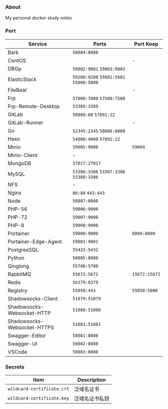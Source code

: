 ### About

My personal docker study notes



### Port

| Service                     | Ports                                    | Port Keep     |
| --------------------------- | ---------------------------------------- | ------------- |
| Bark                        | `58084:8080`                             |               |
| CentOS                      |                                          | -             |
| DBGp                        | `59002:9001`  `59003:9003`               |               |
| ElasticStack                | `59200:9200`  `55601:5601`  `55000:5000` |               |
| FileBeat                    |                                          | -             |
| Frp                         | `57000:7000`  `57500:7500`               |               |
| Frp-Remote-Desktop          | `53389:3389`                             |               |
| GitLab                      | `58080:80`  `57891:22`                   |               |
| GitLab-Runner               |                                          | -             |
| Go                          | `52345:2345`  `58086:8080`               |               |
| Hexo                        | `54000:4000` `57892:22`                  |               |
| Minio                       | `59005:9000`                             | `59004`       |
| Minio-Client                | -                                        |               |
| MongoDB                     | `57017:27017`                            |               |
| MySQL                       | `53306:3306`  `53307:3306` `53308:3306`  |               |
| NFS                         | -                                        |               |
| Nginx                       | `80:80`  `443:443`                       |               |
| Node                        | `58087:8080`                             |               |
| PHP-56                      | `59006:9000`                             |               |
| PHP-72                      | `59007:9000`                             |               |
| PHP-8                       | `59008:9000`                             |               |
| Portainer                   | `59000:9000`                             | `8000:8000`   |
| Portainer-Edge-Agent        | `59001:9001`                             |               |
| PostgresSQL                 | `55432:5432`                             |               |
| Python                      | `58085:8080`                             |               |
| Qinglong                    | `55700:5700`                             |               |
| RabbitMQ                    | `55672:5672`                             | `15672:15672` |
| Redis                       | `56379:6379`                             |               |
| Registry                    | `55050:443`                              | `55050:5000`  |
| Shadowsocks-Client          | `51079:51079`                            |               |
| Shadowsocks-Websocket-HTTP  | `51080:51080`                            |               |
| Shadowsocks-Websocket-HTTPS | `51081:51081`                            |               |
| Swagger-Editor              | `58081:8080`                             |               |
| Swagger-UI                  | `58082:8080`                             |               |
| VSCode                      | `58083:8080`                             |               |



### Secrets

| Item                       | Description    |
| -------------------------- | -------------- |
| `wildcard-certificate.crt` | 泛域名证书     |
| `wildcard-certificate.key` | 泛域名证书私钥 |

